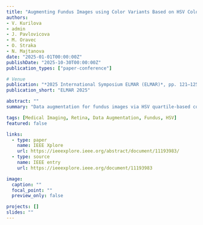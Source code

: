 ```yaml
---
title: "Augmenting Fundus Images using Color Variants Based on HSV Color-space Quartile Values"
authors:
- V. Kurilova
- admin
- J. Pavlovicova
- M. Oravec
- O. Straka
- N. Majtanova
date: "2025-01-01T00:00:00Z"
publishDate: "2025-10-30T00:00:00Z"
publication_types: ["paper-conference"]

# Venue
publication: "*2025 International Symposium ELMAR (ELMAR)*, pp. 121–125"
publication_short: "ELMAR 2025"

abstract: ""
summary: "Data augmentation for fundus images via HSV quartile-based color variants to improve downstream analysis."

tags: [Medical Imaging, Retina, Data Augmentation, Fundus, HSV]
featured: false

links:
  - type: paper
    name: IEEE Xplore
    url: https://ieeexplore.ieee.org/abstract/document/11193983/
  - type: source
    name: IEEE entry
    url: https://ieeexplore.ieee.org/document/11193983

image:
  caption: ""
  focal_point: ""
  preview_only: false

projects: []
slides: ""
---
```

